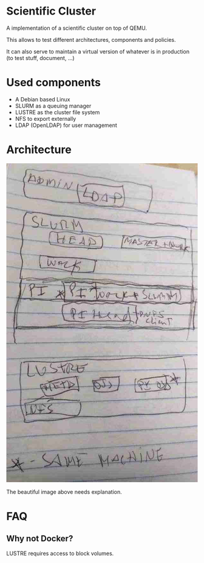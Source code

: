 # Scientific Cluster

A implementation of a scientific cluster on top of QEMU.

This allows to test different architectures, components and policies.

It can also serve to maintain a virtual version of whatever is in production (to test stuff, document, ...)

# Used components

- A Debian based Linux
- SLURM as a queuing manager
- LUSTRE as the cluster file system
- NFS to export externally
- LDAP (OpenLDAP) for user management

# Architecture

![Architecture](arch.jpg)

The beautiful image above needs explanation.

# FAQ

## Why not Docker?

LUSTRE requires access to block volumes.
